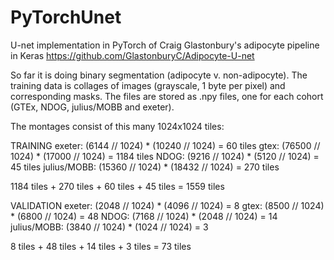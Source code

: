 # PyTorchUnet

U-net implementation in PyTorch of Craig Glastonbury's adipocyte pipeline in Keras
https://github.com/GlastonburyC/Adipocyte-U-net

So far it is doing binary segmentation (adipocyte v. non-adipocyte). The training data is collages of images (grayscale, 1 byte per pixel) and corresponding masks.
The files are stored as .npy files, one for each cohort (GTEx, NDOG, julius/MOBB and exeter).

The montages consist of this many 1024x1024 tiles:

TRAINING
exeter: (6144 // 1024) * (10240 // 1024) = 60 tiles
gtex: (76500 // 1024) * (17000 // 1024) = 1184 tiles
NDOG: (9216 // 1024) * (5120 // 1024) = 45 tiles
julius/MOBB: (15360 // 1024) * (18432 // 1024) = 270 tiles

1184 tiles + 270 tiles + 60 tiles + 45 tiles = 1559 tiles

VALIDATION
exeter: (2048 // 1024) * (4096 // 1024) = 8
gtex: (8500 // 1024) * (6800 // 1024) =  48
NDOG: (7168 // 1024) * (2048 // 1024) = 14
julius/MOBB: (3840 // 1024) * (1024 // 1024) = 3

8 tiles + 48 tiles + 14 tiles + 3 tiles = 73 tiles
